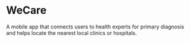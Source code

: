 # WeCare
A mobile app that connects users to health experts for primary diagnosis and helps locate the nearest local clinics or hospitals.
